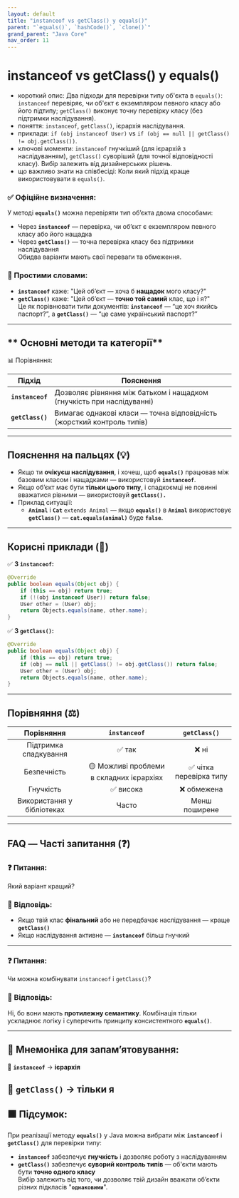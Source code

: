 ```yaml
---
layout: default
title: "instanceof vs getClass() у equals()"
parent: "`equals()`, `hashCode()`, `clone()`"
grand_parent: "Java Core"
nav_order: 11
---
```


# instanceof vs getClass() у equals()

*   короткий опис: Два підходи для перевірки типу об'єкта в `equals()`: `instanceof` перевіряє, чи об'єкт є екземпляром певного класу або його підтипу; `getClass()` виконує точну перевірку класу (без підтримки наслідування).
*   поняття: `instanceof`, `getClass()`, ієрархія наслідування.
*   приклади: `if (obj instanceof User)` vs `if (obj == null || getClass() != obj.getClass())`.
*   ключові моменти: `instanceof` гнучкіший (для ієрархій з наслідуванням), `getClass()` суворіший (для точної відповідності класу). Вибір залежить від дизайнерських рішень.
*   що важливо знати на співбесіді: Коли який підхід краще використовувати в `equals()`.
### **✅ Офіційне визначення:**

У методі **`equals()`** можна перевіряти тип обʼєкта двома способами:

* Через **`instanceof`** — перевірка, чи об’єкт є екземпляром певного класу або його нащадка
* Через **`getClass()`** — точна перевірка класу без підтримки наслідування  
  Обидва варіанти мають свої переваги та обмеження.

### **🧠 Простими словами:**

* **`instanceof`** каже: "Цей обʼєкт — хоча б **нащадок** мого класу?"
* **`getClass()`** каже: "Цей обʼєкт — **точно той самий** клас, що і я?"  
  Це як порівнювати типи документів: **`instanceof`** — “це хоч якийсь паспорт?”, а **`getClass()`** — “це саме український паспорт?”

---

## ** Основні методи та категорії**

📊 Порівняння:

| Підхід | Пояснення |
| ----- | ----- |
| **`instanceof`** | Дозволяє рівняння між батьком і нащадком (гнучкість при наслідуванні) |
| **`getClass()`** | Вимагає однакові класи — точна відповідність (жорсткий контроль типів) |

---

## **Пояснення на пальцях (💡)**

* Якщо ти **очікуєш наслідування**, і хочеш, щоб **`equals()`** працював між базовим класом і нащадками — використовуй **`instanceof`**.
* Якщо об’єкт має бути **тільки цього типу**, і спадкоємці не повинні вважатися рівними — використовуй **`getClass().`**
* Приклад ситуації:
    * **`Animal`** і **`Cat`** `extends Animal` — якщо **`equals()`** в **`Animal`** використовує **`getClass()`** — **`cat.equals(animal)`** буде **`false`**.

---

## **Корисні приклади (🧪)**

✅ **З `instanceof`:**

```java
@Override
public boolean equals(Object obj) {
    if (this == obj) return true;
    if (!(obj instanceof User)) return false;
    User other = (User) obj;
    return Objects.equals(name, other.name);
}
```
✅ **З `getClass()`:**

```java
@Override
public boolean equals(Object obj) {
    if (this == obj) return true;
    if (obj == null || getClass() != obj.getClass()) return false;
    User other = (User) obj;
    return Objects.equals(name, other.name);
}
```
---

## **Порівняння (⚖️)**

| Порівняння | `instanceof` | `getClass()` |
| :---: | :---: | :---: |
| Підтримка спадкування | ✅ так | ❌ ні |
| Безпечність | 🟡 Можливі проблеми в складних ієрархіях | ✅ чітка перевірка типу |
| Гнучкість | ✅ висока | ❌ обмежена |
| Використання у бібліотеках | Часто | Менш поширене |

---

## **FAQ — Часті запитання (❓)**

### **❓ Питання:**

 Який варіант кращий?

### **💬 Відповідь:**





* Якщо твій клас **фінальний** або не передбачає наслідування — краще **`getClass()`**
* Якщо наслідування активне — **`instanceof`** більш гнучкий

---

### **❓ Питання:**

 Чи можна комбінувати `instanceof` і `getClass()`?

### **💬 Відповідь:**





Ні, бо вони мають **протилежну семантику**. Комбінація тільки ускладнює логіку і суперечить принципу консистентного **`equals()`**.

---

## **🧠 Мнемоніка для запам’ятовування:**

🧠 **`instanceof`** -> **ієрархія**

🧠 **`getClass()`** -> **тільки я**
---

## **🟩 Підсумок:**

При реалізації методу **`equals()`** у Java можна вибрати між **`instanceof`** і **`getClass()`** для перевірки типу:

* **`instanceof`** забезпечує **гнучкість** і дозволяє роботу з наслідуванням
* **`getClass()`** забезпечує **суворий контроль типів** — об'єкти мають бути **точно одного класу**  
  Вибір залежить від того, чи дозволяє твій дизайн вважати об’єкти різних підкласів "**`однаковими`**".